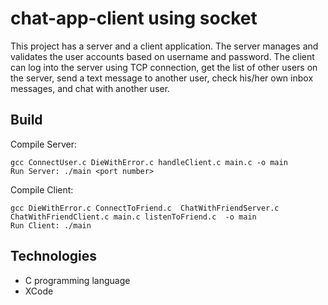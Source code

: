 # chat-app-client using socket

This project has a server and a client application. The server manages and validates the user accounts based on username and password. The client can log into the server using TCP connection, get the list of other users on the server, send a text message to another user, check his/her own inbox messages, and chat with another user.


## Build 

Compile Server: 
```
gcc ConnectUser.c DieWithError.c handleClient.c main.c -o main
Run Server: ./main <port number>
```

Compile Client: 
```
gcc DieWithError.c ConnectToFriend.c  ChatWithFriendServer.c ChatWithFriendClient.c main.c listenToFriend.c  -o main
Run Client: ./main
```

##  Technologies
* C programming language 
* XCode 

